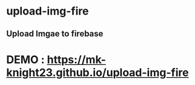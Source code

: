 # upload-img-fire
## Upload Imgae to firebase 

# DEMO : https://mk-knight23.github.io/upload-img-fire
